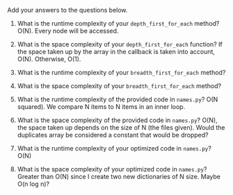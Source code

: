 Add your answers to the questions below.

1. What is the runtime complexity of your `depth_first_for_each` method?
    O(N). Every node will be accessed.
2. What is the space complexity of your `depth_first_for_each` function?
    If the space taken up by the array in the callback is taken into account, O(N). Otherwise, O(1).
3. What is the runtime complexity of your `breadth_first_for_each` method?

4. What is the space complexity of your `breadth_first_for_each` method?


5. What is the runtime complexity of the provided code in `names.py`?
    O(N squared). We compare N items to N items in an inner loop.
6. What is the space complexity of the provided code in `names.py`?
    O(N), the space taken up depends on the size of N (the files given). Would the duplicates array be considered a constant that would be dropped?
7. What is the runtime complexity of your optimized code in `names.py`?
    O(N)
8. What is the space complexity of your optimized code in `names.py`?
    Greater than O(N) since I create two new dictionaries of N size. Maybe O(n log n)?